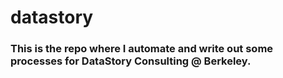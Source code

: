 # datastory

### This is the repo where I automate and write out some processes for DataStory Consulting @ Berkeley.
